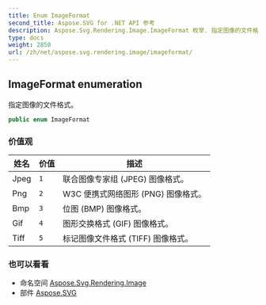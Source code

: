 ```yaml
---
title: Enum ImageFormat
second_title: Aspose.SVG for .NET API 参考
description: Aspose.Svg.Rendering.Image.ImageFormat 枚举. 指定图像的文件格式
type: docs
weight: 2850
url: /zh/net/aspose.svg.rendering.image/imageformat/
---
```

## ImageFormat enumeration

指定图像的文件格式。

```csharp
public enum ImageFormat
```

### 价值观

| 姓名 | 价值 | 描述 |
| --- | --- | --- |
| Jpeg | `1` | 联合图像专家组 (JPEG) 图像格式。 |
| Png | `2` | W3C 便携式网络图形 (PNG) 图像格式。 |
| Bmp | `3` | 位图 (BMP) 图像格式。 |
| Gif | `4` | 图形交换格式 (GIF) 图像格式。 |
| Tiff | `5` | 标记图像文件格式 (TIFF) 图像格式。 |

### 也可以看看

* 命名空间 [Aspose.Svg.Rendering.Image](../../aspose.svg.rendering.image/)
* 部件 [Aspose.SVG](../../)


